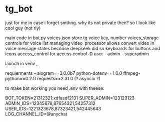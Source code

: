# tg_bot
just for me in case i forget smthng. why its not private then? so I look like cool guy (not rly)

main code in bot.py
voices.json store tg voice key, number
voices_storage controls for voice list managing
video_processor allows convert video in voice message
states becouse deepseek did so
keyboards for buttons and icons
access_control for access control :D user - admin - superadmin

launch in venv ,

requierments -  aiogram==3.0.0b7
                python-dotenv==1.0.0
                ffmpeg-python==0.2.0
                requests==2.31.0
(? asyncio ?)

to make bot working you need .env with theese:

BOT_TOKEN=21312321:xdfasdf2131
SUPER_ADMIN=123123123
ADMIN_IDS=12345678,87654321,54257312
USER_IDS=1221323678,87323421,542445643
LOG_CHANNEL_ID=@anychat
